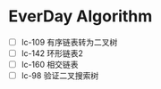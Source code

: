 
# EverDay Algorithm
- [ ] lc-109  有序链表转为二叉树
- [ ] lc-142  环形链表2
- [ ] lc-160  相交链表
- [ ] lc-98   验证二叉搜索树